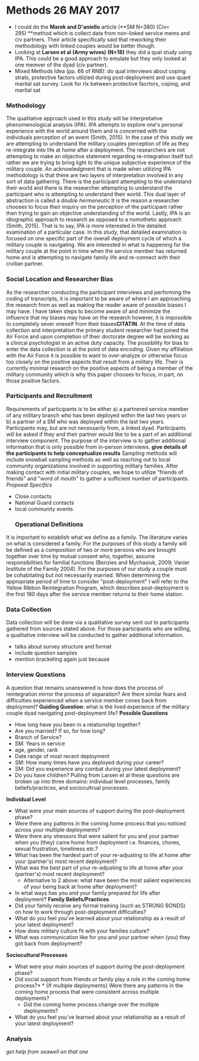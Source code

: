 # Methods 26 MAY 2017
* I could do the **Marek and D'aniello** article (**SM N=380) (Civ= 295) **method which is collect data from non-linked service mems and civ partners. Their article specifically said that reworking their methodology with linked couples would be better though. 
* Looking at **Larsen et al (Army wives)** **(N=18)** they did a qual study using IPA. This could be a good approach to emulate but they only looked at one memver of the dyad (civ partner). 
* Mixed Methods Idea (pp. 66 of RNB): do qual interviews about coping strats, protective factors utilzied during post-deployment and use quant marital sat survey. Look for rlx between protective facrtors, coping, and marital sat
### Methodology
The qualitative approach used in this study will be interpretative phenomenological analysis (IPA). IPA attempts to explore one's personal experience with the world around them and is concerned with the individuals perception of an event (Smith, 2015). In the case of this study we are attempting to understand the military couples perception of life as they re-integrate into life at home after a deployment. The researchers are not attempting to make an objective statement regarding re-integration itself but rather we are trying to bring light to the unique subjective experience of the military couple. An acknowledgment that is made when utilizing IPA methodology is that there are two layers of interpretation involved in any sort of data gathering. There is the participant attempting to the understand their world and there is the researcher attempting to understand the participant who is attempting to understand their world. This dual layer of abstraction is called a *double hermeneutic* It is the reason a researcher chooses to focus their inquiry on the perception of the participant rather than trying to gain an objective understanding of the world. 
Lastly, IPA is an idiographic approach to research as opposed to a nomothetic approach (Smith, 2015). That is to say, IPA is more interested in the detailed examination of a particular case. In this study, that detailed examination is focused on one specific part of the overall deployment cycle of which a military couple is navigating. We are interested in what is happening for the military couple at the point in time when the service member has returned home and is attempting to navigate family life and re-connect with their civilian partner. 
### Social Location and Researcher Bias
As the researcher conducting the participant interviews and performing the coding of transcripts, it is important to be aware of where I am approaching the research from as well as making the reader aware of possible biases I may have. I have taken steps to become aware of and minimize the influence that my biases may have on the research however, it is impossible to completely sever oneself from their biases**CITATIN**. At the time of data collection and interpretation the primary student researcher had joined the Air Force and upon completion of their doctorate degree will be working as a clinical psychologist in an active duty capacity. The possibility for bias to enter the data collection is at the point of data encoding. Given my affiliation with the Air Force it is possible to want to over-analyze or otherwise focus too closely on the positive aspects that result from a military life. Their is currently minimal research on the positive aspects of being a member of the military community which is why this paper chooses to focus, in part, on those positive factors. 
### Participants and Recruitment
Requirements of participants is to be either a) a partnered service member of any military branch who has been deployed within the last two years or b) a partner of a SM who was deployed within the last two years. Participants may, but are not necessarily from, a linked dyad. Participants will be asked if they and their partner would like to be a part of an additional interview component. The purpose of the interview is to gather additional information that is only possible from in-person interviews.
**give details of the participants to help conceptualize results**
Sampling methods will include snowball sampling methods as well as reaching out to local community organizations involved in supporting military families. After making contact with initial military couples, we hope to utilize "friends of friends" and "word of mouth" to gather a sufficient number of participants. 
*Proposal Specifics*
* Close contacts
* National Guard contacts
* local community events
	### Operational Definitions
It is important to establish what we define as a family. The literature varies on what is considered a family. For the purposes of this study a family will be defined as a composition of two or more persons who are brought together over time by mutual consent who, together, assume responsibilities for familial functions (Benzies and Mychasiuk, 2009; Vanier Institute of the Family 2004). For the purposes of our study a couple must be cohabitating but not necessarily married.
When determining the appropriate period of time to consider "post-deployment" I will refer to the Yellow Ribbon Reintegration Program, which describes post-deployment is the first 180 days after the service member returns to their home station.
### Data Collection
Data collection will be done via a qualitative survey sent out to participants gathered from sources stated above. For those participants who are willing, a qualitative interview will be conducted to gather additional information.
* talks about survey structure and format
* include question samples
* mention bracketing again just because
### Interview Questions
A question that remains unanswered is how does the process of reintegration mirror the process of separation? Are there similar fears and difficulties experienced when a service member cones back from deployment?
**Guiding Question**: what is the lived experience of the military couple dyad navigating post-deployment life?
**Possible Questions**
* How long have you been in a relationship together?
* Are you married? If so, for how long?
* Branch of Service?
* SM: Years in service
* age, gender, rank
* Date range of most recent deployment
* SM: How many times have you deployed during your career?
* SM: Did you experience any combat during your latest deployment?
* Do you have children? 
Pulling from Larsen et al these questions are broken up into three domains: individual level processes, family beliefs/practices, and sociocultrual processes.

**Individual Level**
* What were your main sources of support during the post-deployment phase?
* Were there any patterns in the coming home process that you noticed across your multiple deployments?
* Were there any stressors that were salient for you and your partner when you (they) came home from deployment i.e. finances, chores, sexual frustration, loneliness etc.?
* What has been the hardest part of your re-adjusting to life at home after your (partner's) most recent deployment?
* What was the best part of your re-adjusting to life at home after your (partner's) most recent deployment?
  - Alternative to 2 above: what have been the most salient experiences of your being back at home after deployment?
* In what ways has you and your family prepared for life after deployment?
**Family Beliefs/Practices**
* Did your family receive any formal training (such as STRONG BONDS) on how to work through post-deployment difficulties?
* What do you feel you've learned about your relationship as a result of your latest deployment?
* How does military culture fit with your families culture?
* What was communication like for you and your partner when (you) they got back from deployment?

**Sociocultural Processes**
* What were your main sources of support during the post-deployment phase?
* Did social support from friends or family play a role in the coming home process?* * {If multiple deployments} Were there any patterns in the coming home process that were consistent across multiple deployments? 
  - Did the coming home process change over the multiple deployments?
* What do you feel you've learned about your relationship as a result of your latest deployment?
### Analysis
*get help from seawell on that one*